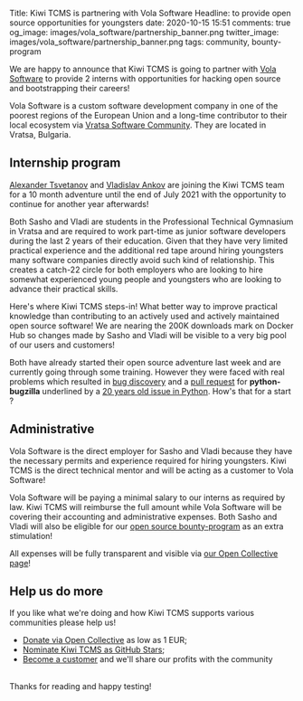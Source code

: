 Title: Kiwi TCMS is partnering with Vola Software
Headline: to provide open source opportunities for youngsters
date: 2020-10-15 15:51
comments: true
og_image: images/vola_software/partnership_banner.png
twitter_image: images/vola_software/partnership_banner.png
tags: community, bounty-program


We are happy to announce that Kiwi TCMS is going to partner with
[Vola Software](https://volasoftware.com/) to provide 2 interns with
opportunities for hacking open source and bootstrapping their careers!

Vola Software is a custom software development company
in one of the poorest regions of the European Union and a long-time contributor
to their local ecosystem via
[Vratsa Software Community](https://school.vratsasoftware.com/).
They are located in Vratsa, Bulgaria.


Internship program
------------------

[Alexander Tsvetanov](https://github.com/Allexander203) and
[Vladislav Ankov](https://github.com/vladi1337) are joining the Kiwi TCMS team
for a 10 month adventure until the end of July 2021 with the opportunity
to continue for another year afterwards!

Both Sasho and Vladi are students in the Professional Technical Gymnasium
in Vratsa and are required to work part-time as junior software developers during the
last 2 years of their education. Given that they have very limited practical
experience and the additional red tape around hiring youngsters many software
companies directly avoid such kind of relationship. This creates a catch-22
circle for both employers who are looking to hire somewhat experienced young people
and youngsters who are looking to advance their practical skills.

Here's where Kiwi TCMS steps-in! What better way to improve practical knowledge
than contributing to an actively used and actively maintained open source software!
We are nearing the 200K downloads mark on Docker Hub so changes made by
Sasho and Vladi will be visible to a very big pool of our users and customers!

Both have already started their open source adventure last week and are currently
going through some training. However they were faced with real problems which
resulted in
[bug discovery](https://github.com/python-bugzilla/python-bugzilla/issues/134)
and a
[pull request](https://github.com/python-bugzilla/python-bugzilla/pull/135) for
**python-bugzilla** underlined by a
[20 years old issue in Python](https://bugs.python.org/issue41965).
How's that for a start ?


Administrative
--------------

Vola Software is the direct employer for Sasho and Vladi because they have the
necessary permits and experience required for hiring youngsters. Kiwi TCMS is
the direct technical mentor and will be acting as a customer to Vola Software!

Vola Software will be paying a minimal salary to our interns as required by law.
Kiwi TCMS will reimburse the full amount while Vola Software
will be covering their accounting and administrative expenses.
Both Sasho and Vladi will also be eligible for our
[open source bounty-program](/blog/tags/bounty-program/) as an extra stimulation!

All expenses will be fully transparent and visible via
[our Open Collective page](https://opencollective.com/kiwitcms/expenses/)!


Help us do more
---------------

If you like what we're doing and how Kiwi TCMS supports various communities
please help us!

- [Donate via Open Collective](https://opencollective.com/kiwitcms/donate) as low as 1 EUR;
- [Nominate Kiwi TCMS as GitHub Stars]({filename}2020-09-04-nominate-github-star.markdown);
- [Become a customer](/#subscriptions) and we'll share our profits with the community

<br>
Thanks for reading and happy testing!
